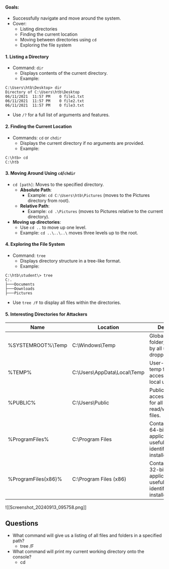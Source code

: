#### Goals:
- Successfully navigate and move around the system.
- Cover:
    - Listing directories
    - Finding the current location
    - Moving between directories using `cd`
    - Exploring the file system

#### 1. **Listing a Directory**
- Command: `dir`
    - Displays contents of the current directory.
    - Example:
```
C:\Users\htb\Desktop> dir
Directory of C:\Users\htb\Desktop
06/11/2021  11:57 PM    0 file1.txt
06/11/2021  11:57 PM    0 file2.txt
06/11/2021  11:57 PM    0 file3.txt
```
- Use `/?` for a full list of arguments and features.


#### 2. **Finding the Current Location**
- Commands: `cd` or `chdir`
    - Displays the current directory if no arguments are provided.
    - Example:
```
C:\htb> cd
C:\htb
```


#### 3. **Moving Around Using `cd`/`chdir`**
- `cd [path]`: Moves to the specified directory.
    - **Absolute Path**:
        - Example: `cd C:\Users\htb\Pictures` (moves to the Pictures directory from root).
    - **Relative Path**:
        - Example: `cd .\Pictures` (moves to Pictures relative to the current directory).
- **Moving up directories**:
    - Use `cd ..` to move up one level.
    - Example: `cd ..\..\..\` moves three levels up to the root.


#### 4. **Exploring the File System**
- Command: `tree`
    - Displays directory structure in a tree-like format.
    - Example:
```
C:\htb\student\> tree
C:.
├───Documents
├───Downloads
├───Pictures
```
- Use `tree /F` to display all files within the directories.


#### 5. **Interesting Directories for Attackers**

| Name                | Location                          | Description                                                                        |
| ------------------- | --------------------------------- | ---------------------------------------------------------------------------------- |
| %SYSTEMROOT%\Temp   | C:\Windows\Temp                   | Global temp folder, accessible by all users for dropping files.                    |
| %TEMP%              | C:\Users<user>\AppData\Local\Temp | User-specific temp folder, accessible by the local user.                           |
| %PUBLIC%            | C:\Users\Public                   | Publicly accessible folder for all users to read/write/execute files.              |
| %ProgramFiles%      | C:\Program Files                  | Contains installed 64-bit applications, useful for identifying installed software. |
| %ProgramFiles(x86)% | C:\Program Files (x86)            | Contains installed 32-bit applications, useful for identifying installed software. |

![[Screenshot_20240913_095758.png]]


## Questions
- What command will give us a listing of all files and folders in a specified path?
	- tree /F
- What command will print my current working directory onto the console?
	- cd